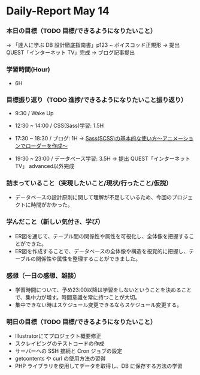 # Daily-Report May 14

### 本日の目標（TODO 目標/できるようになりたいこと）

-> 「達人に学ぶ DB 設計徹底指南書」p123 ~ ボイスコッド正規形
-> 提出 QUEST「インターネット TV」完成
-> ブログ記事提出

### 学習時間(Hour)

- 6H

### 目標振り返り（TODO 進捗/できるようになりたいこと振り返り）

- 9:30 / Wake Up
- 12:30 ~ 14:00 / CSS(Sass)学習: 1.5H

- 17:30 ~ 18:30 / ブログ: 1H
  -> [Sass(SCSS)の基本的な使い方〜アニメーションでローダーを作成〜](https://qiita.com/arihori13/items/5f440856299be5bdba89)

- 19:30 ~ 23:00 / データベース学習: 3.5H
  -> 提出 QUEST「インターネット TV」 advanced以外完成

### 詰まっていること（実現したいこと/現状/行ったこと/仮説）
- データベースの設計原則に関して理解が不足しているため、今回のプロジェクトに時間がかかった。


### 学んだこと（新しい気付き、学び）
- ER図を通じて、テーブル間の関係性や属性を可視化し、全体像を把握することができた。
- ER図を作成することで、データベースの全体像や構造を視覚的に把握し、テーブルの関係性や属性を整理することができました。


### 感想（一日の感想、雑談）
- 学習時間について、予め23:00以降は学習をしないということを決めることで、集中力が増す。時間意識を常に持つことが大切。
- 集中できない時はスケジュール変更できるならスケジュール変更する。

### 明日の目標（TODO 目標/できるようになりたいこと）
- Illustratorにてプロジェクト概要修正
- スクレイピングのテストコードの作成
- サーバーへの SSH 接続と Cron ジョブの設定
- getcontents や curl の使用方法の習得
- PHP ライブラリを使用してデータを取得し、DB に保存する方法の学習

